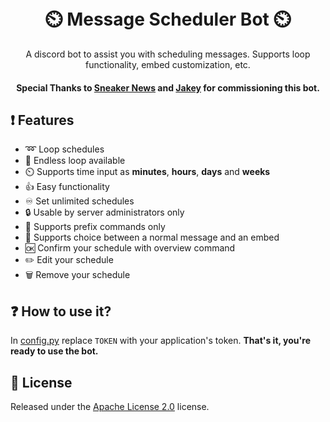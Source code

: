 <h1 align="center">
  <br>
   ⏲️ Message Scheduler Bot ⏲️
  <br>
</h1>
<p align="center">A discord bot to assist you with scheduling messages. Supports loop functionality, embed customization, etc.</p>
<h4 align="center"> Special Thanks to <a href="https://sneakernews.com/", target="_blank">Sneaker News</a> and <a href="https://twitter.com/elitejakey", target="_blank">Jakey</a> for commissioning this bot.</h4>

## ❗ Features
* ➿ Loop schedules 
* 🔁 Endless loop available
* ⏲️ Supports time input as **minutes**, **hours**, **days** and **weeks**
* 👍 Easy functionality
* ♾️ Set unlimited schedules 
* 🔒 Usable by server administrators only
* 🤖 Supports prefix commands only
* 💬 Supports choice between a normal message and an embed
* 🆗 Confirm your schedule with overview command
* ✏️ Edit your schedule
* 🗑️ Remove your schedule


## ❓ How to use it?
In [config.py](https://github.com/DorianAarno/MessageSchedularBot/blob/main/config.py) replace `TOKEN` with your application's token. 
**That's it, you're ready to use the bot.**
 
## 📖 License
Released under the [Apache License 2.0](https://github.com/DorianAarno/SchedulerBot/blob/main/LICENSE) license.
